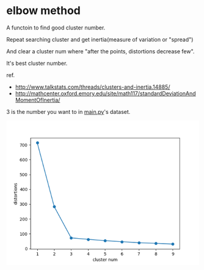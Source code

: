 # elbow method

A functoin  to find good cluster number.

Repeat searching cluster and get inertia(measure of variation or "spread")

And clear a cluster num where "after the points, distortions decrease few".

It's best cluster number.

ref.

* http://www.talkstats.com/threads/clusters-and-inertia.14885/
* http://mathcenter.oxford.emory.edu/site/math117/standardDeviationAndMomentOfInertia/

3 is the number you want to in [main.py](./main.py)'s dataset.

![elbow](./elbow.png)